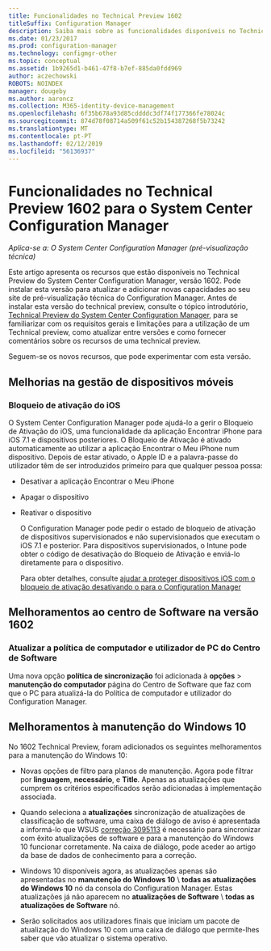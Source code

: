 ```yaml
---
title: Funcionalidades no Technical Preview 1602
titleSuffix: Configuration Manager
description: Saiba mais sobre as funcionalidades disponíveis no Technical Preview do System Center Configuration Manager, versão 1602.
ms.date: 01/23/2017
ms.prod: configuration-manager
ms.technology: configmgr-other
ms.topic: conceptual
ms.assetid: 1b9265d1-b461-47f8-b7ef-885da0fdd969
author: aczechowski
ROBOTS: NOINDEX
manager: dougeby
ms.author: aaroncz
ms.collection: M365-identity-device-management
ms.openlocfilehash: 6f35b678a93d85cddddc3df74f177366fe78024c
ms.sourcegitcommit: 874d78f08714a509f61c52b154387268f5b73242
ms.translationtype: MT
ms.contentlocale: pt-PT
ms.lasthandoff: 02/12/2019
ms.locfileid: "56136937"
---
```

# <a name="capabilities-in-technical-preview-1602-for-system-center-configuration-manager"></a>Funcionalidades no Technical Preview 1602 para o System Center Configuration Manager

*Aplica-se a: O System Center Configuration Manager (pré-visualização técnica)*

Este artigo apresenta os recursos que estão disponíveis no Technical Preview do System Center Configuration Manager, versão 1602. Pode instalar esta versão para atualizar e adicionar novas capacidades ao seu site de pré-visualização técnica do Configuration Manager. Antes de instalar esta versão do technical preview, consulte o tópico introdutório, [Technical Preview do System Center Configuration Manager](../../core/get-started/technical-preview.md), para se familiarizar com os requisitos gerais e limitações para a utilização de um Technical preview, como atualizar entre versões e como fornecer comentários sobre os recursos de uma technical preview.  

 Seguem-se os novos recursos, que pode experimentar com esta versão.  

##  <a name="BKMK_MDM"></a> Melhorias na gestão de dispositivos móveis  

### <a name="ios-activation-lock"></a>Bloqueio de ativação do iOS  
 O System Center Configuration Manager pode ajudá-lo a gerir o Bloqueio de Ativação do iOS, uma funcionalidade da aplicação Encontrar iPhone para iOS 7.1 e dispositivos posteriores. O Bloqueio de Ativação é ativado automaticamente ao utilizar a aplicação Encontrar o Meu iPhone num dispositivo. Depois de estar ativado, o Apple ID e a palavra-passe do utilizador têm de ser introduzidos primeiro para que qualquer pessoa possa:  

- Desativar a aplicação Encontrar o Meu iPhone  

- Apagar o dispositivo  

- Reativar o dispositivo  

  O Configuration Manager pode pedir o estado de bloqueio de ativação de dispositivos supervisionados e não supervisionados que executam o iOS 7.1 e posterior. Para dispositivos supervisionados, o Intune pode obter o código de desativação do Bloqueio de Ativação e enviá-lo diretamente para o dispositivo.  

  Para obter detalhes, consulte [ajudar a proteger dispositivos iOS com o bloqueio de ativação desativando o para o Configuration Manager](/sccm/mdm/deploy-use/manage-ios-activation-lock)  

##  <a name="BKMK_SC1601"></a> Melhoramentos ao centro de Software na versão 1602  

### <a name="refresh-pc-machine-and-user-policy-from-software-center"></a>Atualizar a política de computador e utilizador de PC do Centro de Software  
 Uma nova opção **política de sincronização** foi adicionada à **opções** > **manutenção do computador** página do Centro de Software que faz com que o PC para atualizá-la do Política de computador e utilizador do Configuration Manager.  

##  <a name="BKMK_Win10Servicing"></a> Melhoramentos à manutenção do Windows 10  
 No 1602 Technical Preview, foram adicionados os seguintes melhoramentos para a manutenção do Windows 10:  

-   Novas opções de filtro para planos de manutenção.  Agora pode filtrar por **linguagem**, **necessário**, e **Title**. Apenas as atualizações que cumprem os critérios especificados serão adicionadas à implementação associada.  

-   Quando seleciona a **atualizações** sincronização de atualizações de classificação de software, uma caixa de diálogo de aviso é apresentada a informá-lo que WSUS [correção 3095113](https://support.microsoft.com/kb/3095113) é necessário para sincronizar com êxito atualizações de software e para a manutenção do Windows 10 funcionar corretamente.  Na caixa de diálogo, pode aceder ao artigo da base de dados de conhecimento para a correção.  

-   Windows 10 disponíveis agora, as atualizações apenas são apresentadas no **manutenção do Windows 10** \ **todas as atualizações do Windows 10** nó da consola do Configuration Manager. Estas atualizações já não aparecem no **atualizações de Software** \ **todas as atualizações de Software** nó.  

-   Serão solicitados aos utilizadores finais que iniciam um pacote de atualização do Windows 10 com uma caixa de diálogo que permite-lhes saber que vão atualizar o sistema operativo.  
